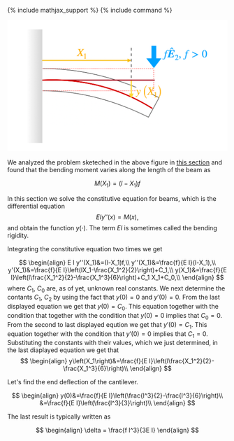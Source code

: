 {% include mathjax_support %}
{% include command %}

![](2021-11-27-21-17-59.png)

We analyzed the problem sketeched in the above figure in [this section](/CourseNotes/Beams/EndForceCantilever.md) and found that the bending moment varies along the length of the beam as

$$
\begin{equation}
M(X_1)=(l-X_1)f
\end{equation}
$$

In this section we solve the constitutive equation for beams, which is the differential equation 
$$
\begin{equation}
E I y''(x)=M(x),
\end{equation}
$$
and obtain the function $y(\cdot)$. The term $E I$ is sometimes called the bending rigidity.

Integrating the constitutive equation two times we get 

$$
\begin{align}
E I y''(X_1)&=(l-X_1)f,\\
y''(X_1)&=\frac{f}{E I}(l-X_1),\\
y'(X_1)&=\frac{f}{E I}\left(lX_1-\frac{X_1^2}{2}\right)+C_1,\\
y(X_1)&=\frac{f}{E I}\left(l\frac{X_1^2}{2}-\frac{X_1^3}{6}\right)+C_1 X_1+C_0,\\
\end{align}
$$
where $C_1$, $C_0$ are, as of yet, unknown real constants. We next determine the contants $C_1,~ C_2$ by using the fact that $y(0)=0$ and $y'(0)=0$. From the last displayed equation we get that $y(0)=C_0$. This equation together with the condition that together with the condition that $y(0)=0$ implies that $C_0=0$. From the second to last displayed eqution we get that $y'(0)=C_1$. This equation together with the condition that $y'(0)=0$ implies that $C_1=0$. Substituting the constants with their values, which we just determined, in the last diaplayed equation we get that 
$$
\begin{align}
y\left(X_1\right)&=\frac{f}{E I}\left(l\frac{X_1^2}{2}-\frac{X_1^3}{6}\right)\\
\end{align}
$$

Let's find the end deflection of the cantilever.  

$$
\begin{align}
y(0)&=\frac{f}{E I}\left(\frac{l^3}{2}-\frac{l^3}{6}\right)\\
&=\frac{f}{E I}\left(\frac{l^3}{3}\right)\\
\end{align}
$$

The last result is typically written as 

$$
\begin{align}
\delta = \frac{f l^3}{3E I}
\end{align}
$$
